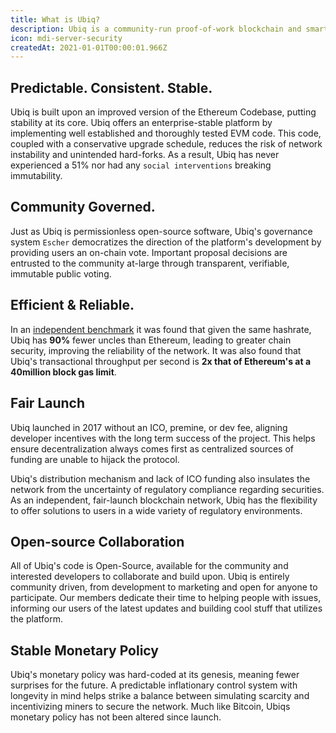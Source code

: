```yaml
---
title: What is Ubiq?
description: Ubiq is a community-run proof-of-work blockchain and smart contract platform powering decentralized applications, tokens, NFTs and much more.
icon: mdi-server-security
createdAt: 2021-01-01T00:00:01.966Z
---
```


## Predictable. Consistent. Stable.

Ubiq is built upon an improved version of the Ethereum Codebase, putting stability at its core. Ubiq offers an enterprise-stable platform by implementing well established and thoroughly tested EVM code. This code, coupled with a conservative upgrade schedule, reduces the risk of network instability and unintended hard-forks. As a result, Ubiq has never experienced a 51% nor had any `social interventions` breaking immutability. 

## Community Governed.

Just as Ubiq is permissionless open-source software, Ubiq's governance system `Escher` democratizes the direction of the platform's development by providing users an on-chain vote. Important proposal decisions are entrusted to the community at-large through transparent, verifiable, immutable public voting.

## Efficient & Reliable.

In an [independent benchmark](https://www.whiteblock.io/library/ubiq-report.pdf) it was found that given the same hashrate, Ubiq has **90%** fewer uncles than Ethereum, leading to greater chain security, improving the reliability of the network. It was also found that Ubiq's transactional throughput per second is **2x that of Ethereum's at a 40million block gas limit**.

## Fair Launch

Ubiq launched in 2017 without an ICO, premine, or dev fee, aligning developer incentives with the long term success of the project. This helps ensure decentralization always comes first as centralized sources of funding are unable to hijack the protocol.

Ubiq's distribution mechanism and lack of ICO funding also insulates the network from the uncertainty of regulatory compliance regarding securities. As an independent, fair-launch blockchain network, Ubiq has the flexibility to offer solutions to users in a wide variety of regulatory environments.

## Open-source Collaboration

All of Ubiq's code is Open-Source, available for the community and interested developers to collaborate and build upon. Ubiq is entirely community driven, from development to marketing and open for anyone to participate. Our members dedicate their time to helping people with issues, informing our users of the latest updates and building cool stuff that utilizes the platform.

## Stable Monetary Policy

Ubiq's monetary policy was hard-coded at its genesis, meaning fewer surprises for the future. A predictable inflationary control system with longevity in mind helps strike a balance between simulating scarcity and incentivizing miners to secure the network. Much like Bitcoin, Ubiqs monetary policy has not been altered since launch.
